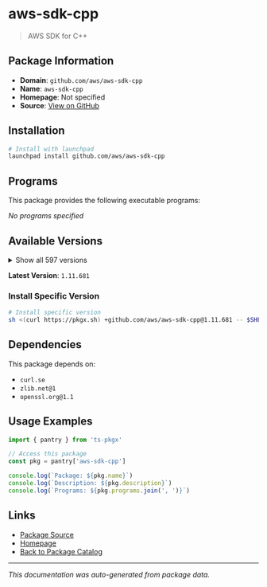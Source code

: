 # aws-sdk-cpp

> AWS SDK for C++

## Package Information

- **Domain**: `github.com/aws/aws-sdk-cpp`
- **Name**: `aws-sdk-cpp`
- **Homepage**: Not specified
- **Source**: [View on GitHub](https://github.com/pkgxdev/pantry/tree/main/projects/github.com/aws/aws-sdk-cpp/package.yml)

## Installation

```bash
# Install with launchpad
launchpad install github.com/aws/aws-sdk-cpp
```

## Programs

This package provides the following executable programs:

*No programs specified*

## Available Versions

<details>
<summary>Show all 597 versions</summary>

- `1.11.681`, `1.11.680`, `1.11.679`, `1.11.678`, `1.11.677`
- `1.11.676`, `1.11.675`, `1.11.674`, `1.11.673`, `1.11.672`
- `1.11.671`, `1.11.670`, `1.11.669`, `1.11.668`, `1.11.667`
- `1.11.666`, `1.11.665`, `1.11.664`, `1.11.663`, `1.11.662`
- `1.11.661`, `1.11.660`, `1.11.659`, `1.11.658`, `1.11.657`
- `1.11.656`, `1.11.655`, `1.11.654`, `1.11.653`, `1.11.652`
- `1.11.651`, `1.11.650`, `1.11.649`, `1.11.648`, `1.11.647`
- `1.11.646`, `1.11.645`, `1.11.644`, `1.11.643`, `1.11.642`
- `1.11.641`, `1.11.640`, `1.11.639`, `1.11.638`, `1.11.637`
- `1.11.636`, `1.11.635`, `1.11.634`, `1.11.633`, `1.11.632`
- `1.11.631`, `1.11.630`, `1.11.629`, `1.11.628`, `1.11.627`
- `1.11.626`, `1.11.625`, `1.11.624`, `1.11.623`, `1.11.622`
- `1.11.621`, `1.11.620`, `1.11.619`, `1.11.618`, `1.11.617`
- `1.11.616`, `1.11.615`, `1.11.614`, `1.11.613`, `1.11.612`
- `1.11.611`, `1.11.610`, `1.11.609`, `1.11.608`, `1.11.607`
- `1.11.606`, `1.11.605`, `1.11.604`, `1.11.603`, `1.11.602`
- `1.11.601`, `1.11.600`, `1.11.599`, `1.11.598`, `1.11.597`
- `1.11.596`, `1.11.595`, `1.11.594`, `1.11.593`, `1.11.592`
- `1.11.591`, `1.11.590`, `1.11.589`, `1.11.588`, `1.11.587`
- `1.11.586`, `1.11.585`, `1.11.584`, `1.11.583`, `1.11.582`
- `1.11.581`, `1.11.580`, `1.11.579`, `1.11.578`, `1.11.577`
- `1.11.576`, `1.11.575`, `1.11.574`, `1.11.573`, `1.11.572`
- `1.11.571`, `1.11.570`, `1.11.569`, `1.11.568`, `1.11.567`
- `1.11.566`, `1.11.565`, `1.11.564`, `1.11.563`, `1.11.562`
- `1.11.561`, `1.11.560`, `1.11.559`, `1.11.558`, `1.11.557`
- `1.11.556`, `1.11.555`, `1.11.554`, `1.11.553`, `1.11.552`
- `1.11.551`, `1.11.550`, `1.11.549`, `1.11.548`, `1.11.547`
- `1.11.546`, `1.11.545`, `1.11.544`, `1.11.543`, `1.11.542`
- `1.11.541`, `1.11.540`, `1.11.539`, `1.11.538`, `1.11.537`
- `1.11.536`, `1.11.535`, `1.11.534`, `1.11.533`, `1.11.532`
- `1.11.531`, `1.11.530`, `1.11.529`, `1.11.528`, `1.11.527`
- `1.11.526`, `1.11.525`, `1.11.524`, `1.11.523`, `1.11.522`
- `1.11.521`, `1.11.520`, `1.11.519`, `1.11.518`, `1.11.517`
- `1.11.516`, `1.11.515`, `1.11.514`, `1.11.513`, `1.11.512`
- `1.11.511`, `1.11.510`, `1.11.509`, `1.11.508`, `1.11.507`
- `1.11.506`, `1.11.505`, `1.11.504`, `1.11.503`, `1.11.502`
- `1.11.501`, `1.11.500`, `1.11.499`, `1.11.498`, `1.11.497`
- `1.11.496`, `1.11.495`, `1.11.494`, `1.11.493`, `1.11.492`
- `1.11.491`, `1.11.490`, `1.11.489`, `1.11.488`, `1.11.487`
- `1.11.486`, `1.11.485`, `1.11.484`, `1.11.483`, `1.11.482`
- `1.11.481`, `1.11.480`, `1.11.479`, `1.11.478`, `1.11.477`
- `1.11.476`, `1.11.475`, `1.11.474`, `1.11.473`, `1.11.472`
- `1.11.471`, `1.11.470`, `1.11.469`, `1.11.468`, `1.11.467`
- `1.11.466`, `1.11.465`, `1.11.464`, `1.11.463`, `1.11.462`
- `1.11.461`, `1.11.460`, `1.11.459`, `1.11.458`, `1.11.457`
- `1.11.456`, `1.11.455`, `1.11.454`, `1.11.453`, `1.11.452`
- `1.11.451`, `1.11.450`, `1.11.449`, `1.11.448`, `1.11.447`
- `1.11.446`, `1.11.445`, `1.11.444`, `1.11.443`, `1.11.442`
- `1.11.441`, `1.11.440`, `1.11.439`, `1.11.438`, `1.11.437`
- `1.11.436`, `1.11.435`, `1.11.434`, `1.11.433`, `1.11.432`
- `1.11.431`, `1.11.430`, `1.11.429`, `1.11.428`, `1.11.427`
- `1.11.426`, `1.11.425`, `1.11.424`, `1.11.423`, `1.11.422`
- `1.11.421`, `1.11.420`, `1.11.419`, `1.11.418`, `1.11.417`
- `1.11.416`, `1.11.415`, `1.11.414`, `1.11.413`, `1.11.412`
- `1.11.411`, `1.11.410`, `1.11.409`, `1.11.408`, `1.11.407`
- `1.11.406`, `1.11.405`, `1.11.404`, `1.11.403`, `1.11.402`
- `1.11.401`, `1.11.400`, `1.11.399`, `1.11.398`, `1.11.397`
- `1.11.396`, `1.11.395`, `1.11.394`, `1.11.393`, `1.11.392`
- `1.11.391`, `1.11.390`, `1.11.389`, `1.11.388`, `1.11.387`
- `1.11.386`, `1.11.385`, `1.11.384`, `1.11.383`, `1.11.382`
- `1.11.381`, `1.11.380`, `1.11.379`, `1.11.378`, `1.11.377`
- `1.11.376`, `1.11.375`, `1.11.374`, `1.11.373`, `1.11.372`
- `1.11.371`, `1.11.370`, `1.11.369`, `1.11.368`, `1.11.367`
- `1.11.366`, `1.11.365`, `1.11.364`, `1.11.363`, `1.11.362`
- `1.11.361`, `1.11.360`, `1.11.359`, `1.11.358`, `1.11.357`
- `1.11.356`, `1.11.355`, `1.11.354`, `1.11.353`, `1.11.352`
- `1.11.351`, `1.11.350`, `1.11.349`, `1.11.348`, `1.11.347`
- `1.11.346`, `1.11.345`, `1.11.344`, `1.11.343`, `1.11.342`
- `1.11.341`, `1.11.340`, `1.11.339`, `1.11.338`, `1.11.337`
- `1.11.336`, `1.11.335`, `1.11.334`, `1.11.333`, `1.11.332`
- `1.11.331`, `1.11.330`, `1.11.329`, `1.11.328`, `1.11.327`
- `1.11.326`, `1.11.325`, `1.11.324`, `1.11.323`, `1.11.322`
- `1.11.321`, `1.11.320`, `1.11.319`, `1.11.318`, `1.11.317`
- `1.11.316`, `1.11.315`, `1.11.314`, `1.11.313`, `1.11.312`
- `1.11.311`, `1.11.310`, `1.11.309`, `1.11.308`, `1.11.307`
- `1.11.306`, `1.11.305`, `1.11.304`, `1.11.303`, `1.11.302`
- `1.11.301`, `1.11.300`, `1.11.299`, `1.11.298`, `1.11.297`
- `1.11.296`, `1.11.295`, `1.11.294`, `1.11.293`, `1.11.292`
- `1.11.291`, `1.11.290`, `1.11.289`, `1.11.288`, `1.11.287`
- `1.11.286`, `1.11.285`, `1.11.284`, `1.11.283`, `1.11.282`
- `1.11.281`, `1.11.280`, `1.11.279`, `1.11.278`, `1.11.277`
- `1.11.276`, `1.11.275`, `1.11.274`, `1.11.273`, `1.11.272`
- `1.11.271`, `1.11.270`, `1.11.269`, `1.11.268`, `1.11.267`
- `1.11.266`, `1.11.265`, `1.11.264`, `1.11.263`, `1.11.262`
- `1.11.261`, `1.11.260`, `1.11.259`, `1.11.258`, `1.11.257`
- `1.11.256`, `1.11.255`, `1.11.254`, `1.11.253`, `1.11.252`
- `1.11.251`, `1.11.250`, `1.11.249`, `1.11.248`, `1.11.247`
- `1.11.246`, `1.11.245`, `1.11.244`, `1.11.243`, `1.11.242`
- `1.11.241`, `1.11.240`, `1.11.239`, `1.11.238`, `1.11.237`
- `1.11.236`, `1.11.235`, `1.11.234`, `1.11.233`, `1.11.232`
- `1.11.231`, `1.11.230`, `1.11.229`, `1.11.228`, `1.11.227`
- `1.11.226`, `1.11.225`, `1.11.224`, `1.11.223`, `1.11.222`
- `1.11.221`, `1.11.220`, `1.11.219`, `1.11.218`, `1.11.217`
- `1.11.216`, `1.11.215`, `1.11.214`, `1.11.213`, `1.11.212`
- `1.11.211`, `1.11.210`, `1.11.209`, `1.11.208`, `1.11.207`
- `1.11.206`, `1.11.205`, `1.11.204`, `1.11.203`, `1.11.202`
- `1.11.201`, `1.11.200`, `1.11.199`, `1.11.198`, `1.11.197`
- `1.11.196`, `1.11.195`, `1.11.194`, `1.11.193`, `1.11.192`
- `1.11.191`, `1.11.190`, `1.11.189`, `1.11.188`, `1.11.187`
- `1.11.186`, `1.11.183`, `1.11.182`, `1.11.181`, `1.11.180`
- `1.11.179`, `1.11.178`, `1.11.177`, `1.11.176`, `1.11.175`
- `1.11.174`, `1.11.173`, `1.11.172`, `1.11.171`, `1.11.170`
- `1.11.169`, `1.11.168`, `1.11.167`, `1.11.166`, `1.11.165`
- `1.11.164`, `1.11.163`, `1.11.162`, `1.11.161`, `1.11.160`
- `1.11.159`, `1.11.158`, `1.11.157`, `1.11.156`, `1.11.155`
- `1.11.154`, `1.11.153`, `1.11.152`, `1.11.151`, `1.11.150`
- `1.11.149`, `1.11.148`, `1.11.147`, `1.11.146`, `1.11.145`
- `1.11.144`, `1.11.143`, `1.11.142`, `1.11.141`, `1.11.140`
- `1.11.139`, `1.11.138`, `1.11.137`, `1.11.136`, `1.11.135`
- `1.11.134`, `1.11.133`, `1.11.132`, `1.11.131`, `1.11.130`
- `1.11.129`, `1.11.128`, `1.11.127`, `1.11.126`, `1.11.125`
- `1.11.124`, `1.11.123`, `1.11.122`, `1.11.121`, `1.11.120`
- `1.11.119`, `1.11.118`, `1.11.117`, `1.11.116`, `1.11.115`
- `1.11.114`, `1.11.113`, `1.11.112`, `1.11.111`, `1.11.110`
- `1.11.109`, `1.11.108`, `1.11.107`, `1.11.106`, `1.11.105`
- `1.11.104`, `1.11.103`, `1.11.102`, `1.11.101`, `1.11.100`
- `1.11.99`, `1.11.98`, `1.11.97`, `1.11.96`, `1.11.95`
- `1.11.94`, `1.11.93`, `1.11.92`, `1.11.91`, `1.11.90`
- `1.11.89`, `1.11.88`, `1.11.87`, `1.11.86`, `1.11.85`
- `1.11.84`, `1.11.83`

</details>

**Latest Version**: `1.11.681`

### Install Specific Version

```bash
# Install specific version
sh <(curl https://pkgx.sh) +github.com/aws/aws-sdk-cpp@1.11.681 -- $SHELL -i
```

## Dependencies

This package depends on:

- `curl.se`
- `zlib.net@1`
- `openssl.org@1.1`

## Usage Examples

```typescript
import { pantry } from 'ts-pkgx'

// Access this package
const pkg = pantry['aws-sdk-cpp']

console.log(`Package: ${pkg.name}`)
console.log(`Description: ${pkg.description}`)
console.log(`Programs: ${pkg.programs.join(', ')}`)
```

## Links

- [Package Source](https://github.com/pkgxdev/pantry/tree/main/projects/github.com/aws/aws-sdk-cpp/package.yml)
- [Homepage](#)
- [Back to Package Catalog](../../../package-catalog.md)

---

*This documentation was auto-generated from package data.*
